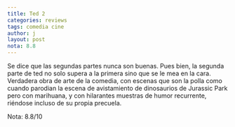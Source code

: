 ```yaml
---
title: Ted 2
categories: reviews
tags: comedia cine
author: j
layout: post
nota: 8.8
---
```


Se dice que las segundas partes nunca son buenas. Pues bien, la segunda parte de ted no solo supera a la primera sino que se le mea en la cara. Verdadera obra de arte de la comedia, con escenas que son la polla como cuando parodian la escena de avistamiento de dinosaurios de Jurassic Park pero con marihuana, y con hilarantes muestras de humor recurrente, riéndose incluso de su propia precuela.

Nota: 8.8/10
